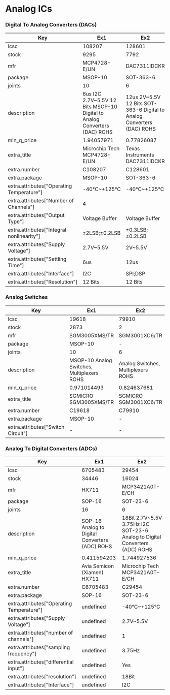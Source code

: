 # Analog ICs

### Digital To Analog Converters (DACs)

| Key | Ex1 | Ex2 |
| --- | --- | --- |
| lcsc | 108207 | 128601 |
| stock | 9295 | 7792 |
| mfr | MCP4728-E/UN | DAC7311IDCKR |
| package | MSOP-10 | SOT-363-6 |
| joints | 10 | 6 |
| description | 6us I2C 2.7V~5.5V 12 Bits MSOP-10 Digital to Analog Converters (DAC) ROHS | 12us 2V~5.5V 12 Bits SOT-363-6 Digital to Analog Converters (DAC) ROHS |
| min_q_price | 1.94057971 | 0.77826087 |
| extra_title | Microchip Tech MCP4728-E/UN | Texas Instruments DAC7311IDCKR |
| extra.number | C108207 | C128601 |
| extra.package | MSOP-10 | SOT-363-6 |
| extra.attributes["Operating Temperature"] | -40℃~+125℃ | -40℃~+125℃ |
| extra.attributes["Number of Channels"] | 4 |  |
| extra.attributes["Output Type"] | Voltage Buffer | Voltage Buffer |
| extra.attributes["Integral nonlinearity"] | ±2LSB;±0.2LSB | ±0.3LSB;±0.2LSB |
| extra.attributes["Supply Voltage"] | 2.7V~5.5V | 2V~5.5V |
| extra.attributes["Settling Time"] | 6us | 12us |
| extra.attributes["Interface"] | I2C | SPI;DSP |
| extra.attributes["Resolution"] | 12 Bits | 12 Bits |

### Analog Switches

| Key | Ex1 | Ex2 |
| --- | --- | --- |
| lcsc | 19618 | 79910 |
| stock | 2873 | 2 |
| mfr | SGM3005XMS/TR | SGM3001XC6/TR |
| package | MSOP-10 | - |
| joints | 10 | 6 |
| description | MSOP-10 Analog Switches, Multiplexers ROHS | Analog Switches, Multiplexers ROHS |
| min_q_price | 0.971014493 | 0.824637681 |
| extra_title | SGMICRO SGM3005XMS/TR | SGMICRO SGM3001XC6/TR |
| extra.number | C19618 | C79910 |
| extra.package | MSOP-10 | - |
| extra.attributes["Switch Circuit"] | - | - |

### Analog To Digital Converters (ADCs)

| Key | Ex1 | Ex2 |
| --- | --- | --- |
| lcsc | 6705483 | 29454 |
| stock | 34446 | 16024 |
| mfr | HX711 | MCP3421A0T-E/CH |
| package | SOP-16 | SOT-23-6 |
| joints | 16 | 6 |
| description | SOP-16  Analog to Digital Converters (ADC) ROHS | 18Bit 2.7V~5.5V 3.75Hz I2C SOT-23-6 Analog to Digital Converters (ADC) ROHS |
| min_q_price | 0.411594203 | 1.744927536 |
| extra_title | Avia Semicon (Xiamen) HX711 | Microchip Tech MCP3421A0T-E/CH |
| extra.number | C6705483 | C29454 |
| extra.package | SOP-16 | SOT-23-6 |
| extra.attributes["Operating Temperature"] | undefined | -40℃~+125℃ |
| extra.attributes["Supply Voltage"] | undefined | 2.7V~5.5V |
| extra.attributes["number of channels"] | undefined | 1 |
| extra.attributes["sampling frequency"] | undefined | 3.75Hz |
| extra.attributes["differential input"] | undefined | Yes |
| extra.attributes["resolution"] | undefined | 18Bit |
| extra.attributes["Interface"] | undefined | I2C |

